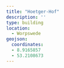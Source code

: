 ```yaml
---
title: "Hoetger-Hof"
description: ''
type: building
location:
  - Worpswede
geojson:
  coordinates:
  - 8.9165857
  - 53.2108673
---
```

